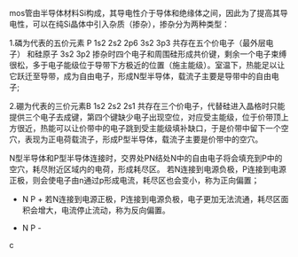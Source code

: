 mos管由半导体材料Si构成，其导电性介于导体和绝缘体之间，因此为了提高其导电性，可以在纯Si晶体中引入杂质（掺杂），掺杂分为两种类型：

1.磷为代表的五价元素 P 
1s2 2s2 2p6 3s2 3p3 共存在五个价电子（最外层电子） 和硅原子 3s2 3p2 掺杂时四个电子和周围硅形成共价键，剩余一个电子束缚很松，多于电子能级位于导带下方极近的位置（施主能级）。室温下，热能足以让它跃迁至导带，成为自由电子，形成N型半导体，载流子主要是导带中的自由电子;

2.硼为代表的三价元素B
1s2 2s2 2s1 共存在三个价电子，代替硅进入晶格时只能提供三个电子去成键，第四个键缺少电子出现空位，对应受主能级，位于价带顶上方很近，热能可以让价带中的电子跳到受主能级填补缺口，于是价带中留下一个空穴，表现为正电荷载流子，形成P型半导体，载流子主要是价带中的空穴。


N型半导体和P型半导体连接时，交界处PN结处N中的自由电子将会填充到P中的空穴，耗尽附近区域内的电荷，形成耗尽区。
若N连接到电源负极，P连接到电源正极，则会使电子由n通过p形成电流，耗尽区也会变小，称为正向偏置；
- N P +
若N连接到电源正极，P连接到电源负极，电子更加无法流通，耗尽区面积会增大，电流停止流动，称为反向偏置。
+ N P -

c
